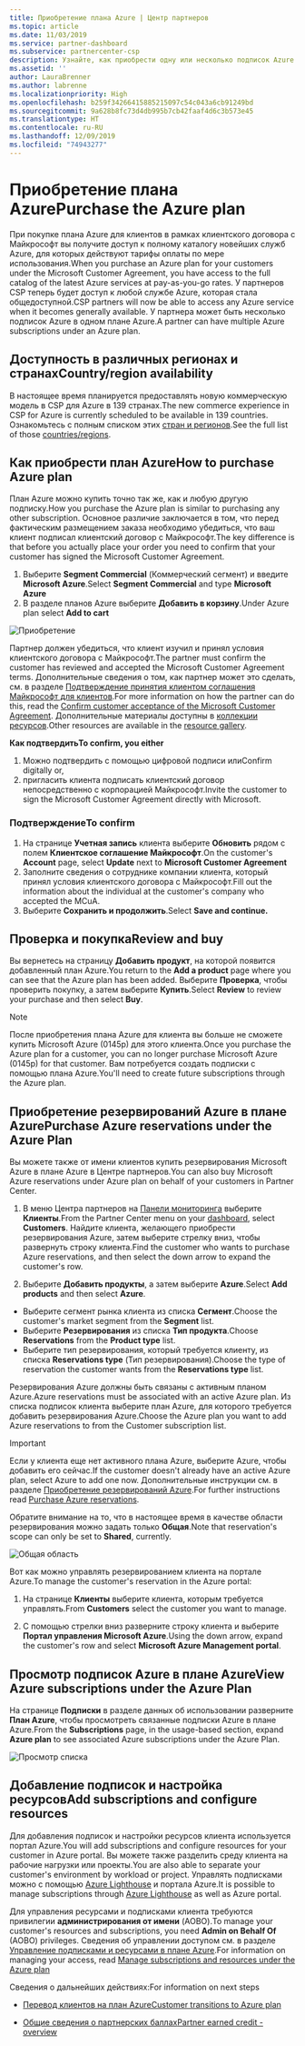 ```yaml
---
title: Приобретение плана Azure | Центр партнеров
ms.topic: article
ms.date: 11/03/2019
ms.service: partner-dashboard
ms.subservice: partnercenter-csp
description: Узнайте, как приобрести одну или несколько подписок Azure и резервирований Azure в рамках плана Azure, настроить ресурсы, а также как просматривать и добавлять подписки.
ms.assetid: ''
author: LauraBrenner
ms.author: labrenne
ms.localizationpriority: High
ms.openlocfilehash: b259f34266415885215097c54c043a6cb91249bd
ms.sourcegitcommit: 9a628b8fc73d4db995b7cb42faaf4d6c3b573e45
ms.translationtype: HT
ms.contentlocale: ru-RU
ms.lasthandoff: 12/09/2019
ms.locfileid: "74943277"
---
```

# <a name="purchase-the-azure-plan"></a><span data-ttu-id="3683e-103">Приобретение плана Azure</span><span class="sxs-lookup"><span data-stu-id="3683e-103">Purchase the Azure plan</span></span>

<span data-ttu-id="3683e-104">При покупке плана Azure для клиентов в рамках клиентского договора с Майкрософт вы получите доступ к полному каталогу новейших служб Azure, для которых действуют тарифы оплаты по мере использования.</span><span class="sxs-lookup"><span data-stu-id="3683e-104">When you purchase an Azure plan for your customers under the Microsoft Customer Agreement, you have access to the full catalog of the latest Azure services at pay-as-you-go rates.</span></span> <span data-ttu-id="3683e-105">У партнеров CSP теперь будет доступ к любой службе Azure, которая стала общедоступной.</span><span class="sxs-lookup"><span data-stu-id="3683e-105">CSP partners will now be able to access any Azure service when it becomes generally available.</span></span> <span data-ttu-id="3683e-106">У партнера может быть несколько подписок Azure в одном плане Azure.</span><span class="sxs-lookup"><span data-stu-id="3683e-106">A partner can have multiple Azure subscriptions under an Azure plan.</span></span> 

## <a name="countryregion-availability"></a><span data-ttu-id="3683e-107">Доступность в различных регионах и странах</span><span class="sxs-lookup"><span data-stu-id="3683e-107">Country/region availability</span></span>
<span data-ttu-id="3683e-108">В настоящее время планируется предоставлять новую коммерческую модель в CSP для Azure в 139 странах.</span><span class="sxs-lookup"><span data-stu-id="3683e-108">The new commerce experience in CSP for Azure is currently scheduled to be available in 139 countries.</span></span> <span data-ttu-id="3683e-109">Ознакомьтесь с полным списком этих [стран и регионов](https://query.prod.cms.rt.microsoft.com/cms/api/am/binary/RE3QN0x).</span><span class="sxs-lookup"><span data-stu-id="3683e-109">See the full list of those [countries/regions](https://query.prod.cms.rt.microsoft.com/cms/api/am/binary/RE3QN0x).</span></span> 

## <a name="how-to-purchase-azure-plan"></a><span data-ttu-id="3683e-110">Как приобрести план Azure</span><span class="sxs-lookup"><span data-stu-id="3683e-110">How to purchase Azure plan</span></span>

<span data-ttu-id="3683e-111">План Azure можно купить точно так же, как и любую другую подписку.</span><span class="sxs-lookup"><span data-stu-id="3683e-111">How you purchase the Azure plan is similar to purchasing any other subscription.</span></span> <span data-ttu-id="3683e-112">Основное различие заключается в том, что перед фактическим размещением заказа необходимо убедиться, что ваш клиент подписал клиентский договор с Майкрософт.</span><span class="sxs-lookup"><span data-stu-id="3683e-112">The key difference is that before you actually place your order you need to confirm that your customer has signed the Microsoft Customer Agreement.</span></span>

1. <span data-ttu-id="3683e-113">Выберите **Segment Commercial** (Коммерческий сегмент) и введите **Microsoft Azure**.</span><span class="sxs-lookup"><span data-stu-id="3683e-113">Select **Segment Commercial** and type **Microsoft Azure**</span></span> 
2. <span data-ttu-id="3683e-114">В разделе планов Azure выберите **Добавить в корзину**.</span><span class="sxs-lookup"><span data-stu-id="3683e-114">Under Azure plan select **Add to cart**</span></span>

![Приобретение](images/azure/Azurepurchase1.png)

<span data-ttu-id="3683e-116">Партнер должен убедиться, что клиент изучил и принял условия клиентского договора с Майкрософт.</span><span class="sxs-lookup"><span data-stu-id="3683e-116">The partner must confirm the customer has reviewed and accepted the Microsoft Customer Agreement terms.</span></span> <span data-ttu-id="3683e-117">Дополнительные сведения о том, как партнер может это сделать, см. в разделе [Подтверждение принятия клиентом соглашения Майкрософт для клиентов](https://docs.microsoft.com/partner-center/confirm-customer-agreement).</span><span class="sxs-lookup"><span data-stu-id="3683e-117">For more information on how the partner can do this, read the [Confirm customer acceptance of the Microsoft Customer Agreement](https://docs.microsoft.com/partner-center/confirm-customer-agreement).</span></span> <span data-ttu-id="3683e-118">Дополнительные материалы доступны в [коллекции ресурсов](https://partner.microsoft.com/resources/collection/Microsoft-Customer-Agreement-in-the-CSP-program#/).</span><span class="sxs-lookup"><span data-stu-id="3683e-118">Other resources are available in the [resource gallery](https://partner.microsoft.com/resources/collection/Microsoft-Customer-Agreement-in-the-CSP-program#/).</span></span>

<span data-ttu-id="3683e-119">**Как подтвердить**</span><span class="sxs-lookup"><span data-stu-id="3683e-119">**To confirm, you either**</span></span>
1. <span data-ttu-id="3683e-120">Можно подтвердить с помощью цифровой подписи или</span><span class="sxs-lookup"><span data-stu-id="3683e-120">Confirm digitally or,</span></span>
2. <span data-ttu-id="3683e-121">пригласить клиента подписать клиентский договор непосредственно с корпорацией Майкрософт.</span><span class="sxs-lookup"><span data-stu-id="3683e-121">Invite the customer to sign the Microsoft Customer Agreement directly with Microsoft.</span></span> 

### <a name="to-confirm"></a><span data-ttu-id="3683e-122">Подтверждение</span><span class="sxs-lookup"><span data-stu-id="3683e-122">To confirm</span></span> 

1. <span data-ttu-id="3683e-123">На странице **Учетная запись** клиента выберите **Обновить** рядом с полем **Клиентское соглашение Майкрософт**.</span><span class="sxs-lookup"><span data-stu-id="3683e-123">On the customer's **Account** page, select **Update** next to **Microsoft Customer Agreement**</span></span>  
2. <span data-ttu-id="3683e-124">Заполните сведения о сотруднике компании клиента, который принял условия клиентского договора с Майкрософт.</span><span class="sxs-lookup"><span data-stu-id="3683e-124">Fill out the information about the individual at the customer's company who accepted the MCuA.</span></span>
3. <span data-ttu-id="3683e-125">Выберите **Сохранить и продолжить**.</span><span class="sxs-lookup"><span data-stu-id="3683e-125">Select **Save and continue.**</span></span>  

## <a name="review-and-buy"></a><span data-ttu-id="3683e-126">Проверка и покупка</span><span class="sxs-lookup"><span data-stu-id="3683e-126">Review and buy</span></span>

<span data-ttu-id="3683e-127">Вы вернетесь на страницу **Добавить продукт**, на которой появится добавленный план Azure.</span><span class="sxs-lookup"><span data-stu-id="3683e-127">You return to the **Add a product** page where you can see that the Azure plan has been added.</span></span> <span data-ttu-id="3683e-128">Выберите **Проверка**, чтобы проверить покупку, а затем выберите **Купить**.</span><span class="sxs-lookup"><span data-stu-id="3683e-128">Select **Review** to review your purchase and then select **Buy**.</span></span> 

>[!Note]
><span data-ttu-id="3683e-129">После приобретения плана Azure для клиента вы больше не сможете купить Microsoft Azure (0145p) для этого клиента.</span><span class="sxs-lookup"><span data-stu-id="3683e-129">Once you purchase the Azure plan for a customer, you can no longer purchase Microsoft Azure (0145p) for that customer.</span></span> <span data-ttu-id="3683e-130">Вам потребуется создать подписки с помощью плана Azure.</span><span class="sxs-lookup"><span data-stu-id="3683e-130">You'll need to create future subscriptions through the Azure plan.</span></span>

## <a name="purchase-azure-reservations-under-the-azure-plan"></a><span data-ttu-id="3683e-131">Приобретение резервирований Azure в плане Azure</span><span class="sxs-lookup"><span data-stu-id="3683e-131">Purchase Azure reservations under the Azure Plan</span></span> 
  
<span data-ttu-id="3683e-132">Вы можете также от имени клиентов купить резервирования Microsoft Azure в плане Azure в Центре партнеров.</span><span class="sxs-lookup"><span data-stu-id="3683e-132">You can also buy Microsoft Azure reservations under Azure plan on behalf of your customers in Partner Center.</span></span>

1. <span data-ttu-id="3683e-133">В меню Центра партнеров на [Панели мониторинга](https://partner.microsoft.com/dashboard/) выберите **Клиенты**.</span><span class="sxs-lookup"><span data-stu-id="3683e-133">From the Partner Center menu on your [dashboard](https://partner.microsoft.com/dashboard/), select **Customers**.</span></span> <span data-ttu-id="3683e-134">Найдите клиента, желающего приобрести резервирования Azure, затем выберите стрелку вниз, чтобы развернуть строку клиента.</span><span class="sxs-lookup"><span data-stu-id="3683e-134">Find the customer who wants to purchase Azure reservations, and then select the down arrow to expand the customer's row.</span></span> 

2. <span data-ttu-id="3683e-135">Выберите **Добавить продукты**, а затем выберите **Azure**.</span><span class="sxs-lookup"><span data-stu-id="3683e-135">Select **Add products** and then select **Azure**.</span></span> 
- <span data-ttu-id="3683e-136">Выберите сегмент рынка клиента из списка **Сегмент**.</span><span class="sxs-lookup"><span data-stu-id="3683e-136">Choose the customer's market segment from the **Segment** list.</span></span> 
- <span data-ttu-id="3683e-137">Выберите **Резервирования** из списка **Тип продукта**.</span><span class="sxs-lookup"><span data-stu-id="3683e-137">Choose **Reservations** from the **Product type** list.</span></span> 
- <span data-ttu-id="3683e-138">Выберите тип резервирования, который требуется клиенту, из списка **Reservations type** (Тип резервирования).</span><span class="sxs-lookup"><span data-stu-id="3683e-138">Choose the type of reservation the customer wants from the **Reservations type** list.</span></span> 

<span data-ttu-id="3683e-139">Резервирования Azure должны быть связаны с активным планом Azure.</span><span class="sxs-lookup"><span data-stu-id="3683e-139">Azure reservations must be associated with an active Azure plan.</span></span> <span data-ttu-id="3683e-140">Из списка подписок клиента выберите план Azure, для которого требуется добавить резервирования Azure.</span><span class="sxs-lookup"><span data-stu-id="3683e-140">Choose the Azure plan you want to add Azure reservations to from the Customer subscription list.</span></span> 

>[!Important] 
><span data-ttu-id="3683e-141">Если у клиента еще нет активного плана Azure, выберите Azure, чтобы добавить его сейчас.</span><span class="sxs-lookup"><span data-stu-id="3683e-141">If the customer doesn't already have an active Azure plan, select Azure to add one now.</span></span> <span data-ttu-id="3683e-142">Дополнительные инструкции см. в разделе [Приобретение резервирований Azure](https://docs.microsoft.com/partner-center/azure-reservations-buying#purchase-azure-reservations).</span><span class="sxs-lookup"><span data-stu-id="3683e-142">For further instructions read [Purchase Azure reservations](https://docs.microsoft.com/partner-center/azure-reservations-buying#purchase-azure-reservations).</span></span>

<span data-ttu-id="3683e-143">Обратите внимание на то, что в настоящее время в качестве области резервирования можно задать только **Общая**.</span><span class="sxs-lookup"><span data-stu-id="3683e-143">Note that reservation's scope can only be set to **Shared**, currently.</span></span> 

![Общая область](images/azure/addprods1.png)

<span data-ttu-id="3683e-145">Вот как можно управлять резервированием клиента на портале Azure.</span><span class="sxs-lookup"><span data-stu-id="3683e-145">To manage the customer's reservation in the Azure portal:</span></span> 

1. <span data-ttu-id="3683e-146">На странице **Клиенты** выберите клиента, которым требуется управлять.</span><span class="sxs-lookup"><span data-stu-id="3683e-146">From **Customers** select the customer you want to manage.</span></span> 

2. <span data-ttu-id="3683e-147">С помощью стрелки вниз разверните строку клиента и выберите **Портал управления Microsoft Azure**.</span><span class="sxs-lookup"><span data-stu-id="3683e-147">Using the down arrow, expand the customer's row and select **Microsoft Azure Management portal**.</span></span>  
 
## <a name="view-azure-subscriptions-under-the-azure-plan"></a><span data-ttu-id="3683e-148">Просмотр подписок Azure в плане Azure</span><span class="sxs-lookup"><span data-stu-id="3683e-148">View Azure subscriptions under the Azure Plan</span></span> 

<span data-ttu-id="3683e-149">На странице **Подписки** в разделе данных об использовании разверните **План Azure**, чтобы просмотреть связанные подписки Azure в плане Azure.</span><span class="sxs-lookup"><span data-stu-id="3683e-149">From the **Subscriptions** page, in the usage-based section, expand **Azure plan** to see associated Azure subscriptions under the Azure Plan.</span></span>

![Просмотр списка](images/azure/addprods2.png) 


## <a name="add-subscriptions-and-configure-resources"></a><span data-ttu-id="3683e-151">Добавление подписок и настройка ресурсов</span><span class="sxs-lookup"><span data-stu-id="3683e-151">Add subscriptions and configure resources</span></span>

<span data-ttu-id="3683e-152">Для добавления подписок и настройки ресурсов клиента используется портал Azure.</span><span class="sxs-lookup"><span data-stu-id="3683e-152">You will add subscriptions and configure resources for your customer in Azure portal.</span></span> <span data-ttu-id="3683e-153">Вы можете также разделить среду клиента на рабочие нагрузки или проекты.</span><span class="sxs-lookup"><span data-stu-id="3683e-153">You are also able to separate your customer's environment by workload or project.</span></span> <span data-ttu-id="3683e-154">Управлять подписками можно с помощью [Azure Lighthouse](https://azure.microsoft.com/services/azure-lighthouse/) и портала Azure.</span><span class="sxs-lookup"><span data-stu-id="3683e-154">It is possible to manage subscriptions through [Azure Lighthouse](https://azure.microsoft.com/services/azure-lighthouse/) as well as Azure portal.</span></span> 

<span data-ttu-id="3683e-155">Для управления ресурсами и подписками клиента требуются привилегии **администрирования от имени** (AOBO).</span><span class="sxs-lookup"><span data-stu-id="3683e-155">To manage your customer's resources and subscriptions, you need **Admin on Behalf Of** (AOBO) privileges.</span></span> <span data-ttu-id="3683e-156">Сведения об управлении доступом см. в разделе [Управление подписками и ресурсами в плане Azure](azure-plan-manage.md).</span><span class="sxs-lookup"><span data-stu-id="3683e-156">For information on managing your access, read [Manage subscriptions and resources under the Azure plan](azure-plan-manage.md)</span></span>

<span data-ttu-id="3683e-157">Сведения о дальнейших действиях:</span><span class="sxs-lookup"><span data-stu-id="3683e-157">For information on next steps</span></span>

- [<span data-ttu-id="3683e-158">Перевод клиентов на план Azure</span><span class="sxs-lookup"><span data-stu-id="3683e-158">Customer transitions to Azure plan</span></span>](azure-plan-transition.md)

- [<span data-ttu-id="3683e-159">Общие сведения о партнерских баллах</span><span class="sxs-lookup"><span data-stu-id="3683e-159">Partner earned credit - overview</span></span>](partner-earned-credit.md)







            




    

  













    



    
